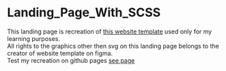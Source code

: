 # Landing_Page_With_SCSS
This landing page is recreation of [this website template](https://www.figma.com/file/2unF5Pp2mSoRqjdGX2mBlq/Responsive-Landing-Page-Design-%7C-Website-Home-Page-Design-%7C-Agency-Website-UI-Design-(Community)-(Copy)) used only for my learning purposes.
<br>All rights to the graphics other then svg on this landing page belongs to the creator of website template on figma.<br>
Test my recreation on github pages [see page](https://xenkq.github.io/Landing_Page_With_Sass/)
